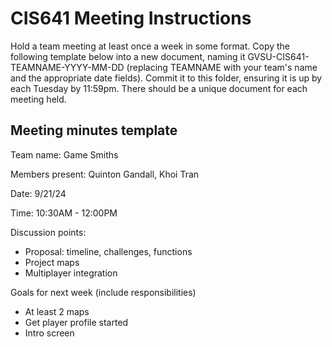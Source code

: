 # CIS641 Meeting Instructions

Hold a team meeting at least once a week in some format.  Copy the following template below into a new document, naming it GVSU-CIS641-TEAMNAME-YYYY-MM-DD (replacing TEAMNAME with your team's name and the appropriate date fields).  Commit it to this folder, ensuring it is up by each Tuesday by 11:59pm.  There should be a unique document for each meeting held.

## Meeting minutes template

Team name: Game Smiths

Members present: Quinton Gandall, Khoi Tran

Date: 9/21/24

Time: 10:30AM - 12:00PM

Discussion points: 

* Proposal: timeline, challenges, functions
* Project maps
* Multiplayer integration

Goals for next week (include responsibilities)

* At least 2 maps
* Get player profile started
* Intro screen
